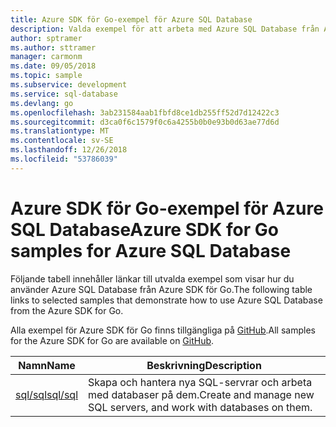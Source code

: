 ```yaml
---
title: Azure SDK för Go-exempel för Azure SQL Database
description: Valda exempel för att arbeta med Azure SQL Database från Azure SDK för Go.
author: sptramer
ms.author: sttramer
manager: carmonm
ms.date: 09/05/2018
ms.topic: sample
ms.subservice: development
ms.service: sql-database
ms.devlang: go
ms.openlocfilehash: 3ab231584aab1fbfd8ce1db255ff52d7d12422c3
ms.sourcegitcommit: d3ca0f6c1579f0c6a4255b0b0e93b0d63ae77d6d
ms.translationtype: MT
ms.contentlocale: sv-SE
ms.lasthandoff: 12/26/2018
ms.locfileid: "53786039"
---
```

# <a name="azure-sdk-for-go-samples-for-azure-sql-database"></a><span data-ttu-id="7d97f-103">Azure SDK för Go-exempel för Azure SQL Database</span><span class="sxs-lookup"><span data-stu-id="7d97f-103">Azure SDK for Go samples for Azure SQL Database</span></span>

<span data-ttu-id="7d97f-104">Följande tabell innehåller länkar till utvalda exempel som visar hur du använder Azure SQL Database från Azure SDK för Go.</span><span class="sxs-lookup"><span data-stu-id="7d97f-104">The following table links to selected samples that demonstrate how to use Azure SQL Database from the Azure SDK for Go.</span></span>

<span data-ttu-id="7d97f-105">Alla exempel för Azure SDK för Go finns tillgängliga på [GitHub](https://github.com/Azure-Samples/azure-sdk-for-go-samples).</span><span class="sxs-lookup"><span data-stu-id="7d97f-105">All samples for the Azure SDK for Go are available on [GitHub](https://github.com/Azure-Samples/azure-sdk-for-go-samples).</span></span>

| <span data-ttu-id="7d97f-106">Namn</span><span class="sxs-lookup"><span data-stu-id="7d97f-106">Name</span></span> | <span data-ttu-id="7d97f-107">Beskrivning</span><span class="sxs-lookup"><span data-stu-id="7d97f-107">Description</span></span> |
|------|-------------|
| [<span data-ttu-id="7d97f-108">sql/sql</span><span class="sxs-lookup"><span data-stu-id="7d97f-108">sql/sql</span></span>](https://github.com/Azure-Samples/azure-sdk-for-go-samples/blob/master/sql/sql.go) | <span data-ttu-id="7d97f-109">Skapa och hantera nya SQL-servrar och arbeta med databaser på dem.</span><span class="sxs-lookup"><span data-stu-id="7d97f-109">Create and manage new SQL servers, and work with databases on them.</span></span> |
